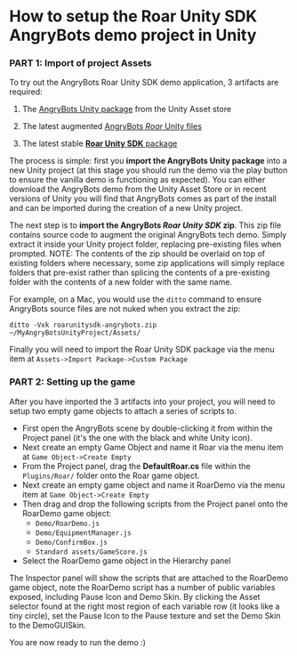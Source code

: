 # How to setup the Roar Unity SDK AngryBots demo project in Unity

### PART 1: Import of project Assets

To try out the AngryBots Roar Unity SDK demo application, 3 artifacts are required:

1. The [AngryBots Unity package](http://u3d.as/content/unity-technologies/angry-bots/2aL) from the Unity Asset store

2. The latest augmented [AngryBots *Roar* Unity files](https://github.com/downloads/roarengine/sdks/roarunitysdk-angrybots.zip)

3. The latest stable [**Roar Unity SDK** package](https://github.com/roarengine/sdks/downloads)

The process is simple: first you **import the AngryBots Unity package** into a new Unity project (at this stage you should run the demo via the play button to ensure the vanilla demo is functioning as expected). You can either download the AngryBots demo from the Unity Asset Store or in recent versions of Unity you will find that AngryBots comes as part of the install and can be imported during the creation of a new Unity project.

The next step is to **import the AngryBots *Roar Unity SDK* zip**. This zip file contains source code to augment the original AngryBots tech demo. Simply extract it inside your Unity project folder, replacing pre-existing files when prompted. NOTE: The contents of the zip should be overlaid on top of existing folders where necessary, some zip applications will simply replace folders that pre-exist rather than splicing the contents of a pre-existing folder with the contents of a new folder with the same name.
 
For example, on a Mac, you would use the `ditto` command to ensure AngryBots source files are not nuked when you extract the zip:

~~~
ditto -Vxk roarunitysdk-angrybots.zip ~/MyAngryBotsUnityProject/Assets/
~~~

Finally you will need to import the Roar Unity SDK package via the menu item at
`Assets->Import Package->Custom Package`

### PART 2: Setting up the game

After you have imported the 3 artifacts into your project, you will need to
setup two empty game objects to attach a series of scripts to.

- First open the AngryBots scene by double-clicking it from within the Project panel (it's the one with the black and white Unity icon).
- Next create an empty Game Object and name it Roar via the menu item at
`Game Object->Create Empty`
- From the Project panel, drag the **DefaultRoar.cs** file within the `Plugins/Roar/` folder onto the Roar game object.
- Next create an empty game object and name it RoarDemo via the menu item at
`Game Object->Create Empty`
- Then drag and drop the following scripts from the Project panel onto the RoarDemo game object: 
    - `Demo/RoarDemo.js`
    - `Demo/EquipmentManager.js`
    - `Demo/ConfirmBox.js`
    - `Standard assets/GameScore.js`
- Select the RoarDemo game object in the Hierarchy panel

The Inspector panel will show the scripts that are attached to the RoarDemo game object, note the RoarDemo script has a number of public variables exposed, including Pause Icon and Demo Skin. By clicking the Asset selector found at the right most region of each variable row (it looks like a tiny circle), set the Pause Icon to the Pause texture and set the Demo Skin to the DemoGUISkin.

You are now ready to run the demo :)

